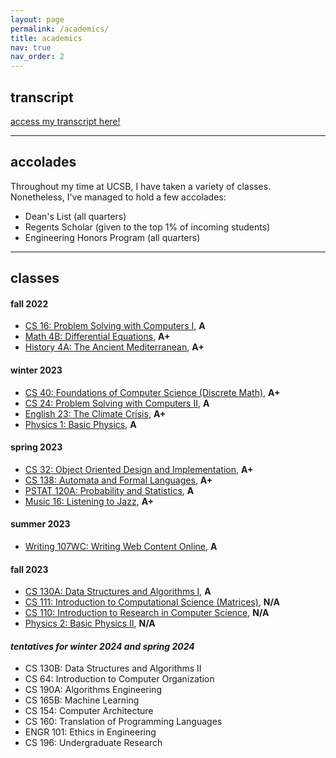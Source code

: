```yaml
---
layout: page
permalink: /academics/
title: academics
nav: true
nav_order: 2
---
```

## transcript
[access my transcript here!](/assets/pdf/wcorcoran-transcript-9.20.pdf)

---

## accolades
Throughout my time at UCSB, I have taken a variety of classes. Nonetheless, I've managed to hold a few accolades:
- Dean's List (all quarters)
- Regents Scholar (given to the top 1% of incoming students)
- Engineering Honors Program (all quarters)

---

## classes
#### **fall 2022**
- [CS 16: Problem Solving with Computers I](https://ucsb-cs16.github.io/), **A**
- [Math 4B: Differential Equations](https://www.math.ucsb.edu/sites/default/files/sitefiles/undergraduate/Outlines/MATH%204B%20Outline.pdf), **A+**
- [History 4A: The Ancient Mediterranean](https://www.history.ucsb.edu/course/the-ancient-mediterranean/), **A+**

#### **winter 2023**
- [CS 40: Foundations of Computer Science (Discrete Math)](https://sites.cs.ucsb.edu/~cappello/240Z/), **A+**
- [CS 24: Problem Solving with Computers II](https://ucsb-cs24.github.io/), **A**
- [English 23: The Climate Crisis](https://hiltner.english.ucsb.edu/index.php/syllabus/), **A+**
- [Physics 1: Basic Physics](https://my.sa.ucsb.edu/catalog/Current/CollegesDepartments/ls-intro/phys.aspx?DeptTab=Courses), **A**

#### **spring 2023**
- [CS 32: Object Oriented Design and Implementation](https://ucsb-cs32.github.io/), **A+**
- [CS 138: Automata and Formal Languages](https://cs.ucsb.edu/education/courses/course-descriptions/automata-and-formal-languages), **A+**
- [PSTAT 120A: Probability and Statistics](https://pstat120a.github.io/), **A**
- [Music 16: Listening to Jazz](https://my.sa.ucsb.edu/catalog/Current/collegesdepartments/ls-intro/music.aspx?DeptTab=Courses), **A+**

#### **summer 2023**
- [Writing 107WC: Writing Web Content Online](https://my.sa.ucsb.edu/catalog/current/CollegesDepartments/ls-intro/writ.aspx?DeptTab=Courses), **A**

#### **fall 2023**
- [CS 130A: Data Structures and Algorithms I](https://sites.cs.ucsb.edu/~vigoda/OLD-130A-Fall22/), **A**
- [CS 111: Introduction to Computational Science (Matrices)](https://ucsb-cs111.github.io/), **N/A**
- [CS 110: Introduction to Research in Computer Science](https://ersp.cs.ucsb.edu/), **N/A**
- [Physics 2: Basic Physics II](https://my.sa.ucsb.edu/catalog/Current/CollegesDepartments/ls-intro/phys.aspx?DeptTab=Courses), **N/A**

#### *tentatives for winter 2024 and spring 2024*
- CS 130B: Data Structures and Algorithms II
- CS 64: Introduction to Computer Organization
- CS 190A: Algorithms Engineering
- CS 165B: Machine Learning
- CS 154: Computer Architecture
- CS 160: Translation of Programming Languages
- ENGR 101: Ethics in Engineering
- CS 196: Undergraduate Research
